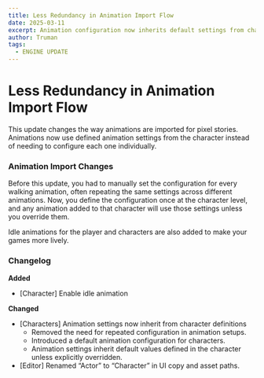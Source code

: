 ```yaml
---
title: Less Redundancy in Animation Import Flow
date: 2025-03-11
excerpt: Animation configuration now inherits default settings from character definitions, reducing redundancy and enabling idle animations.
author: Truman
tags:
  - ENGINE UPDATE
---
```


# Less Redundancy in Animation Import Flow

This update changes the way animations are imported for pixel stories. Animations now use defined animation settings from the character instead of needing to configure each one individually.

### Animation Import Changes

Before this update, you had to manually set the configuration for every walking animation, often repeating the same settings across different animations. Now, you define the configuration once at the character level, and any animation added to that character will use those settings unless you override them.

Idle animations for the player and characters are also added to make your games more lively.

### Changelog

**Added**

- [Character] Enable idle animation

**Changed**

- [Characters] Animation settings now inherit from character definitions
  - Removed the need for repeated configuration in animation setups.
  - Introduced a default animation configuration for characters.
  - Animation settings inherit default values defined in the character unless explicitly overridden.
- [Editor] Renamed “Actor” to “Character” in UI copy and asset paths.
